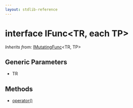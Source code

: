 ```yaml
---
layout: stdlib-reference
---
```


# interface IFunc\<TR, each TP\>

*Inherits from:* [IMutatingFunc](/stdlib-reference/interfaces/IMutatingFunc/index)\<TR, TP\>

## Generic Parameters

* TR

## Methods

* [operator\(\)](/stdlib-reference/interfaces/IFunc/operatorx28x29)


